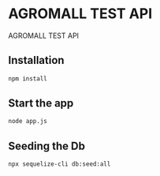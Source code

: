 # AGROMALL TEST API

AGROMALL TEST API
## Installation


```bash
npm install

```

## Start the app
```bash
node app.js
```

## Seeding the Db


```bash
npx sequelize-cli db:seed:all

```